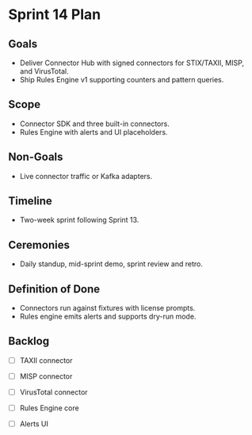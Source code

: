# Sprint 14 Plan

## Goals
- Deliver Connector Hub with signed connectors for STIX/TAXII, MISP, and VirusTotal.
- Ship Rules Engine v1 supporting counters and pattern queries.

## Scope
- Connector SDK and three built-in connectors.
- Rules Engine with alerts and UI placeholders.

## Non-Goals
- Live connector traffic or Kafka adapters.

## Timeline
- Two-week sprint following Sprint 13.

## Ceremonies
- Daily standup, mid-sprint demo, sprint review and retro.

## Definition of Done
- Connectors run against fixtures with license prompts.
- Rules engine emits alerts and supports dry-run mode.

## Backlog
- [ ] TAXII connector
- [ ] MISP connector
- [ ] VirusTotal connector
- [ ] Rules Engine core
- [ ] Alerts UI


